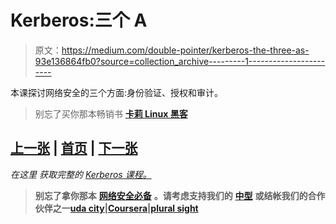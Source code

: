 # Kerberos:三个 A

> 原文：<https://medium.com/double-pointer/kerberos-the-three-as-93e136864fb0?source=collection_archive---------1----------------------->

本课探讨网络安全的三个方面:身份验证、授权和审计。

> 别忘了买你那本畅销书 [**卡莉 Linux 黑客**](https://amzn.to/3K4hQzp)

## [上一张](https://bit.ly/35QWrHW) | [首页](https://bit.ly/3CoSIO2) | [下一张](https://bit.ly/3hNxmjP)

*在这里* *获取完整的* [*Kerberos 课程。*](https://bit.ly/3vL8qSy)

> **别忘了拿你那本** [**网络安全必备**](https://amzn.to/3BFWeEI) **。请考虑支持我们的** [**中型**](https://bit.ly/3OvimpR) **或结帐我们的合作伙伴之一**[**uda city**](https://bit.ly/3JIpvl4)**|**[**Coursera**](https://imp.i384100.net/zaYBB0)**|**[**plural sight**](https://pluralsight.pxf.io/Ao7GGK)